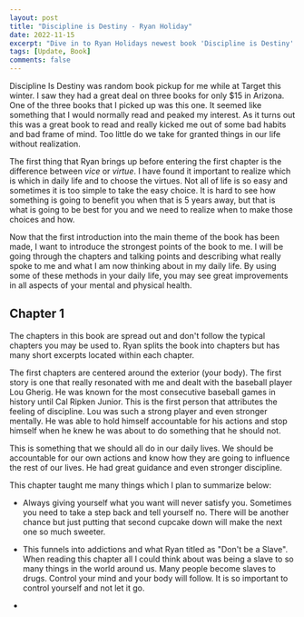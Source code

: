 ```yaml
---
layout: post
title: "Discipline is Destiny - Ryan Holiday"
date: 2022-11-15
excerpt: "Dive in to Ryan Holidays newest book 'Discipline is Destiny'. Ryan provides great insight into how discipline in everyday life can improve so many aspects of your day. At the same time, it is a great look at society as it is today to understand all the behaviors we make that are without thought of consequences."
tags: [Update, Book]
comments: false
---
```


Discipline Is Destiny was random book pickup for me while at Target this winter. I saw they had a great deal on three books for only $15 in Arizona. One of the three books that I picked up was this one. It seemed like something that I would normally read and peaked my interest. As it turns out this was a great book to read and really kicked me out of some bad habits and bad frame of mind. Too little do we take for granted things in our life without realization.

The first thing that Ryan brings up before entering the first chapter is the difference between _vice_ or _virtue_. I have found it important to realize which is which in daily life and to choose the virtues. Not all of life is so easy and sometimes it is too simple to take the easy choice. It is hard to see how something is going to benefit you when that is 5 years away, but that is what is going to be best for you and we need to realize when to make those choices and how.

Now that the first introduction into the main theme of the book has been made, I want to introduce the strongest points of the book to me. I will be going through the chapters and talking points and describing what really spoke to me and what I am now thinking about in my daily life. By using some of these methods in your daily life, you may see great improvements in all aspects of your mental and physical health.

## Chapter 1

The chapters in this book are spread out and don't follow the typical chapters you may be used to. Ryan splits the book into chapters but has many short excerpts located within each chapter.

The first chapters are centered around the exterior (your body). The first story is one that really resonated with me and dealt with the baseball player Lou Gherig. He was known for the most consecutive baseball games in history until Cal Ripken Junior. This is the first person that attributes the feeling of discipline. Lou was such a strong player and even stronger mentally. He was able to hold himself accountable for his actions and stop himself when he knew he was about to do something that he should not.

This is something that we should all do in our daily lives. We should be accountable for our own actions and know how they are going to influence the rest of our lives. He had great guidance and even stronger discipline.

This chapter taught me many things which I plan to summarize below:

-   Always giving yourself what you want will never satisfy you. Sometimes you need to take a step back and tell yourself no. There will be another chance but just putting that second cupcake down will make the next one so much sweeter.

-   This funnels into addictions and what Ryan titled as "Don't be a Slave". When reading this chapter all I could think about was being a slave to so many things in the world around us. Many people become slaves to drugs. Control your mind and your body will follow. It is so important to control yourself and not let it go.

-
